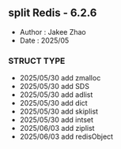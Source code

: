 ## split Redis - 6.2.6
* Author  :   Jakee Zhao
* Date    :   2025/05

### STRUCT TYPE
* 2025/05/30 add zmalloc
* 2025/05/30 add SDS
* 2025/05/30 add adlist
* 2025/05/30 add dict
* 2025/05/30 add skiplist
* 2025/05/30 add intset
* 2025/06/03 add ziplist
* 2025/06/03 add redisObject
